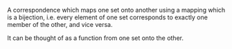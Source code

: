 A correspondence which maps one set onto another using a mapping which
is a bijection, i.e. every element of one set corresponds to exactly one
member of the other, and vice versa.

It can be thought of as a function from one set onto the other.
